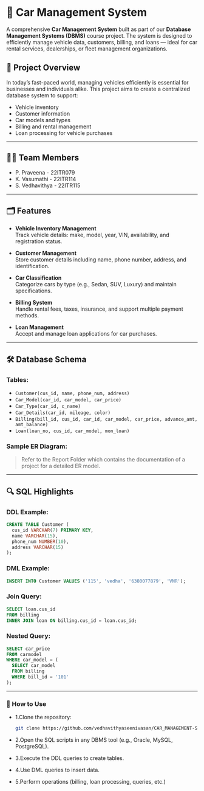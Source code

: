 # 🚗 Car Management System

A comprehensive **Car Management System** built as part of our **Database Management Systems (DBMS)** course project. The system is designed to efficiently manage vehicle data, customers, billing, and loans — ideal for car rental services, dealerships, or fleet management organizations.

## 📘 Project Overview

In today’s fast-paced world, managing vehicles efficiently is essential for businesses and individuals alike. This project aims to create a centralized database system to support:

- Vehicle inventory
- Customer information
- Car models and types
- Billing and rental management
- Loan processing for vehicle purchases

---

## 👨‍💻 Team Members

- P. Praveena - 22ITR079  
- K. Vasumathi - 22ITR114  
- S. Vedhavithya - 22ITR115  

---

## 🗂️ Features

- **Vehicle Inventory Management**  
  Track vehicle details: make, model, year, VIN, availability, and registration status.

- **Customer Management**  
  Store customer details including name, phone number, address, and identification.

- **Car Classification**  
  Categorize cars by type (e.g., Sedan, SUV, Luxury) and maintain specifications.

- **Billing System**  
  Handle rental fees, taxes, insurance, and support multiple payment methods.

- **Loan Management**  
  Accept and manage loan applications for car purchases.

---

## 🛠️ Database Schema

### Tables:

- `Customer(cus_id, name, phone_num, address)`
- `Car_Model(car_id, car_model, car_price)`
- `Car_Type(car_id, c_name)`
- `Car_Details(car_id, mileage, color)`
- `Billing(bill_id, cus_id, car_id, car_model, car_price, advance_amt, amt_balance)`
- `Loan(loan_no, cus_id, car_model, mon_loan)`

### Sample ER Diagram:
> Refer to the Report Folder which contains the documentation of a project for a detailed ER model.

---

## 🔍 SQL Highlights

### DDL Example:
```sql
CREATE TABLE Customer (
  cus_id VARCHAR(7) PRIMARY KEY,
  name VARCHAR(15),
  phone_num NUMBER(10),
  address VARCHAR(15)
);
```
### DML Example:
```sql
INSERT INTO Customer VALUES ('115', 'vedha', '6380077879', 'VNR');
```
### Join Query:
```sql
SELECT loan.cus_id  
FROM billing 
INNER JOIN loan ON billing.cus_id = loan.cus_id;
```
### Nested Query:
```sql
SELECT car_price 
FROM carmodel 
WHERE car_model = (
  SELECT car_model 
  FROM billing 
  WHERE bill_id = '101'
);
```

---

### 📌 How to Use

- 1.Clone the repository:
  ``` bash
  git clone https://github.com/vedhavithyaseenivasan/CAR_MANAGEMENT-SYSTEM.git
  ```
- 2.Open the SQL scripts in any DBMS tool (e.g., Oracle, MySQL, PostgreSQL).

- 3.Execute the DDL queries to create tables.

- 4.Use DML queries to insert data.

- 5.Perform operations (billing, loan processing, queries, etc.)

